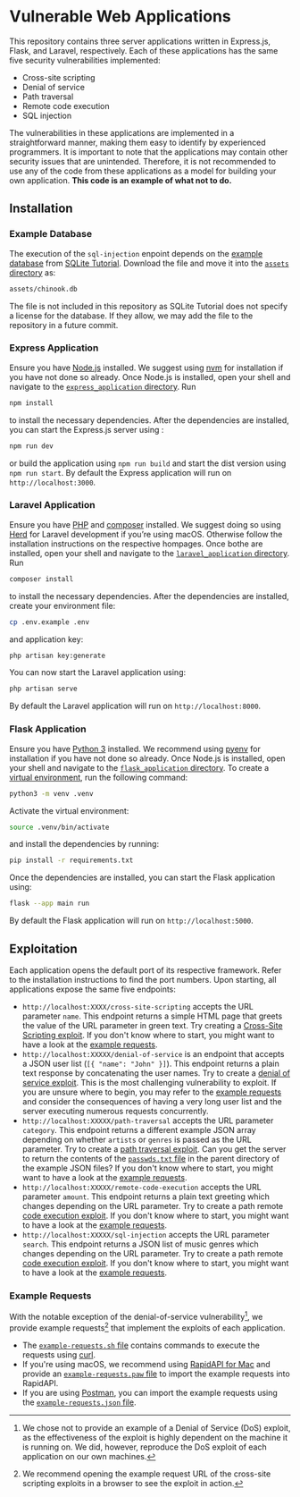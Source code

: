 # Vulnerable Web Applications

This repository contains three server applications written in Express.js, Flask, and Laravel, respectively. Each of these applications has the same five security vulnerabilities implemented:

- Cross-site scripting
- Denial of service
- Path traversal
- Remote code execution
- SQL injection

The vulnerabilities in these applications are implemented in a straightforward manner, making them easy to identify by experienced programmers. It is important to note that the applications may contain other security issues that are unintended. Therefore, it is not recommended to use any of the code from these applications as a model for building your own application. **This code is an example of what not to do.**

## Installation

### Example Database

The execution of the `sql-injection` enpoint depends on the [example database](https://www.sqlitetutorial.net/sqlite-sample-database/) from [SQLite Tutorial](https://www.sqlitetutorial.net). Download the file and move it into the [`assets` directory](./assets) as:

```txt
assets/chinook.db
```

The file is not included in this repository as SQLite Tutorial does not specify a license for the database. If they allow, we may add the file to the repository in a future commit.

### Express Application

Ensure you have [Node.js](https://nodejs.org/en) installed. We suggest using [nvm](https://github.com/nvm-sh/nvm) for installation if you have not done so already. Once Node.js is installed, open your shell and navigate to the [`express_application` directory](./express_application). Run

```sh
npm install
```

to install the necessary dependencies. After the dependencies are installed, you can start the Express.js server using :

```sh
npm run dev￼ 
```

or build the application using `npm run build` and start the dist version using `npm run start`. By default the Express application will run on `http://localhost:3000`.

### Laravel Application

Ensure you have [PHP](https://www.php.net/manual/en/install.php) and [composer](https://getcomposer.org/doc/00-intro.md) installed. We suggest doing so using [Herd](https://herd.laravel.com/) for Laravel development if you’re using macOS. Otherwise follow the installation instructions on the respective hompages. Once bothe are installed, open your shell and navigate to the [`laravel_application` directory](./laravel_application). Run

```sh
composer install
```

to install the necessary dependencies. After the dependencies are installed, create your environment file:

```sh
cp .env.example .env
```

and application key:

```sh
php artisan key:generate
```

You can now start the Laravel application using:

```sh
php artisan serve
```

By default the Laravel application will run on `http://localhost:8000`.

### Flask Application

Ensure you have [Python 3](https://www.python.org/) installed. We recommend using [pyenv](https://github.com/pyenv/pyenv) for installation if you have not done so already. Once Node.js is installed, open your shell and navigate to the [`flask_application` directory](./flask_application). To create a [virtual environment](https://docs.python.org/3/library/venv.html), run the following command:

```sh
python3 -m venv .venv
```

Activate the virtual environment:

```sh
source .venv/bin/activate
```

and install the dependencies by running:

```sh
pip install -r requirements.txt
```

Once the dependencies are installed, you can start the Flask application using:

```sh
flask --app main run
```

By default the Flask application will run on `http://localhost:5000`.

## Exploitation

Each application opens the default port of its respective framework. Refer to the installation instructions to find the port numbers. Upon starting, all applications expose the same five endpoints:

- `http://localhost:XXXX/cross-site-scripting` accepts the URL parameter `name`. This endpoint returns a simple HTML page that greets the value of the URL parameter in green text. Try creating a [Cross-Site Scripting exploit](https://example.com). If you don't know where to start, you might want to have a look at the [example requests](#example-requests).
- `http://localhost:XXXXX/denial-of-service` is an endpoint that accepts a JSON user list (`[{ "name": "John" }]`). This endpoint returns a plain text response by concatenating the user names. Try to create a [denial of service exploit](￼). This is the most challenging vulnerability to exploit. If you are unsure where to begin, you may refer to the [example requests](#example-requests) and consider the consequences of having a very long user list and the server executing numerous requests concurrently.
- `http://localhost:XXXXX/path-traversal` accepts the URL parameter `category`. This endpoint returns a different example JSON array depending on whether `artists` or `genres` is passed as the URL parameter. Try to create a [path traversal exploit](https://www.thehacker.recipes/web/inputs/directory-traversal). Can you get the server to return the contents of the [`passwds.txt` file](./assets/passwds.txt) in the parent directory of the example JSON files? If you don't know where to start, you might want to have a look at the [example requests](#example-requests).
- `http://localhost:XXXXX/remote-code-execution` accepts the URL parameter `amount`. This endpoint returns a plain text greeting which changes depending on the URL parameter. Try to create a path remote [code execution exploit](https://de.wikipedia.org/wiki/Remote_Code_Execution). If you don't know where to start, you might want to have a look at the [example requests](#example-requests).
- `http://localhost:XXXXX/sql-injection` accepts the URL parameter `search`. This endpoint returns a JSON list of music genres which changes depending on the URL parameter. Try to create a path remote [code execution exploit](https://www.thehacker.recipes/web/inputs/sqli). If you don't know where to start, you might want to have a look at the [example requests](#example-requests).

### Example Requests

With the notable exception of the denial-of-service vulnerability[^1], we provide example requests[^2] that implement the exploits of each application.

- The [`example-requests.sh` file](./example_requests/example_requests.sh) contains commands to execute the requests using [curl](https://curl.se/).
- If you're using macOS, we recommend using [RapidAPI for Mac](https://paw.cloud/) and provide an [`example-requests.paw` file](./example_requests/example_requests.paw) to import the example requests into RapidAPI.
- If you are using [Postman](https://www.postman.com/), you can import the example requests using the [`example-requests.json` file](./example_requests/example_requests.json).

[^1]: We chose not to provide an example of a Denial of Service (DoS) exploit, as the effectiveness of the exploit is highly dependent on the machine it is running on. We did, however, reproduce the DoS exploit of each application on our own machines.
[^2]: We recommend opening the example request URL of the cross-site scripting exploits in a browser to see the exploit in action.
